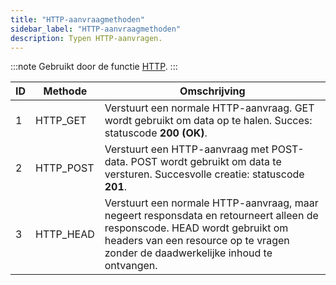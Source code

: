```yaml
---
title: "HTTP-aanvraagmethoden"
sidebar_label: "HTTP-aanvraagmethoden"
description: Typen HTTP-aanvragen.
---
```


:::note
Gebruikt door de functie [HTTP](../functions/HTTP).
:::

| ID  | Methode   | Omschrijving                                                                                                                                                                                                                       |
| --- | --------- | ---------------------------------------------------------------------------------------------------------------------------------------------------------------------------------------------------------------------------------- |
| 1   | HTTP_GET  | Verstuurt een normale HTTP-aanvraag. GET wordt gebruikt om data op te halen. Succes: statuscode **200 (OK)**.                                                                                                                     |
| 2   | HTTP_POST | Verstuurt een HTTP-aanvraag met POST-data. POST wordt gebruikt om data te versturen. Succesvolle creatie: statuscode **201**.                                                                                                     |
| 3   | HTTP_HEAD | Verstuurt een normale HTTP-aanvraag, maar negeert responsdata en retourneert alleen de responscode. HEAD wordt gebruikt om headers van een resource op te vragen zonder de daadwerkelijke inhoud te ontvangen.                    |


